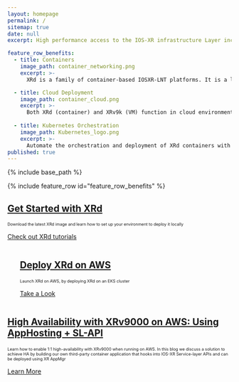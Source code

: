 ```yaml
---
layout: homepage
permalink: /
sitemap: true
date: null
excerpt: High performance access to the IOS-XR infrastructure Layer including RIB, Label Switch Database and more. Bring your own protocol or controller and operate your network your way!

feature_row_benefits:
  - title: Containers 
    image_path: container_networking.png
    excerpt: >-
      XRd is a family of container-based IOSXR-LNT platforms. It is a lightweight solution that can be used as a vRR (virtual-route-reflector), provider edge, vCSR (virtual Cell-Site Router), and cloud router (gateway for the cloud).

  - title: Cloud Deployment
    image_path: container_cloud.png  
    excerpt: >-
      Both XRd (container) and XRv9k (VM) function in cloud environments; with current support for AWS.
  
  - title: Kubernetes Orchestration
    image_path: Kubernetes_logo.png  
    excerpt: >-
      Automate the orchestration and deployment of XRd containers with Kubernetes.
published: true
---
```

{% include base_path %} 

{% include feature_row id="feature_row_benefits" %}

<div class="feature__wrapper">
    <div class="feature__item--right">
      <div class="archive__item">
          <div class="archive__item-teaser center" style="max-height: 300px; max-width: 300px;display: block; margin-left: auto; margin-right: auto;">
            <a href="{{ base_path }}/tutorials/2022-08-22-xrd-images-where-can-one-get-them/><img src="{{ base_path }}/images/docker-iosxr.png" alt="" /></a>
          </div>
        <div class="archive__item-body">
            <h2 class="archive__item-title"><a href="{{ base_path }}/tutorials/2022-08-22-xrd-images-where-can-one-get-them/">Get Started with XRd</a></h2>
            <div class="archive__item-excerpt" style="font-size: 0.65em;">
              <p>Download the latest XRd image and learn how to set up your environment to deploy it locally</p>
            </div>
          <p><a href="{{ base_path }}//tutorials/2022-08-22-xrd-images-where-can-one-get-them/" class="btn ">Check out XRd tutorials</a></p>
        </div>
      </div>
    </div>
</div>

<div class="feature__wrapper">
    <div class="feature__item--left">
      <div class="archive__item" style="margin-left: 2em;">
          <div class="archive__item-teaser center" style="max-height: 200px; max-width: 200px; display: block; margin-left: auto; margin-right: auto;">
            <a href="{{ base_path }}/tutorials/2022-12-08-deploy-xrd-on-aws/"><img src="{{ base_path  }}/images/aws-eks-logo.png" alt="" /></a>
          </div>
        <div class="archive__item-body">
            <h2 class="archive__item-title"><a href="{{ base_path }}/tutorials/2022-12-08-deploy-xrd-on-aws/">Deploy XRd on AWS</a></h2>
            <div class="archive__item-excerpt" style="font-size: 0.65em;">
              <p>Launch XRd on AWS, by deploying XRd on an EKS cluster</p>
            </div>
          <p><a href="{{ base_path }}/tutorials/2022-12-08-deploy-xrd-on-aws/" class="btn ">Take a Look</a></p>
        </div>
      </div>
    </div>
</div>
<div class="feature__wrapper">
    <div class="feature__item--right">
      <div class="archive__item">
          <div class="archive__item-teaser center" style="max-height: 300px; max-width: 300px;display: block; margin-left: auto; margin-right: auto;">
            <a href="{{ base_path }}/blogs/2022-08-23-high-availability-with-xrv9000-on-aws-using-apphosting-sl-api/"><img src="{{ base_path }}/images/HA-xrv9k.png" alt="" /></a>
          </div>
        <div class="archive__item-body">
            <h2 class="archive__item-title"><a href="{{ base_path }}/blogs/2022-08-23-high-availability-with-xrv9000-on-aws-using-apphosting-sl-api/">High Availability with XRv9000 on AWS: Using AppHosting + SL-API</a></h2>
            <div class="archive__item-excerpt" style="font-size: 0.65em;">
              <p>Learn how to enable 1:1 high-availability with XRv9000 when running on AWS. In this blog we discuss a solution to achieve HA by building our own third-party container application that hooks into IOS-XR Service-layer APIs and can be deployed using XR AppMgr</p>
            </div>
          <p><a href="{{ base_path }}/blogs/2022-08-23-high-availability-with-xrv9000-on-aws-using-apphosting-sl-api/" class="btn ">Learn More</a></p>
        </div>
      </div>
    </div>
